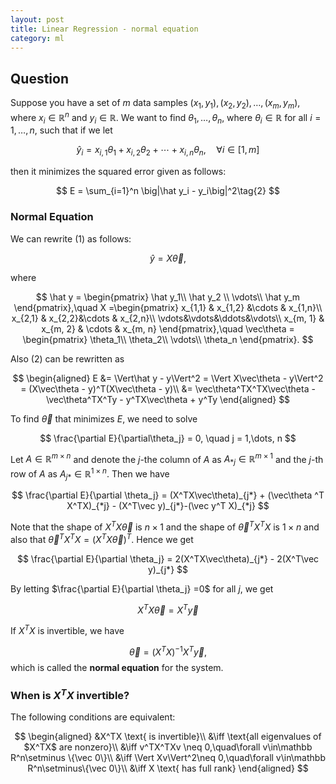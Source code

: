 ```yaml
---
layout: post
title: Linear Regression - normal equation
category: ml
---
```


## Question

Suppose you have a set of $m$ data samples $(x_1, y_1), (x_2, y_2), \dots, (x_m, y_m)$, where $x_i\in\mathbb R^n$ and $y_i\in\mathbb R$. We want to find $\theta_1,\dots,\theta_n$, where $\theta_i\in\mathbb R$ for all $i = 1,\dots, n$, such that if we let

$$
\hat y_i = x_{i,1}\theta_1 + x_{i,2}\theta_2 + \cdots + x_{i,n}\theta_n,\quad\forall i \in [1, m]\tag{1}
$$

then it minimizes the squared error given as follows:

$$
E = \sum_{i=1}^n \big|\hat y_i - y_i\big|^2\tag{2}
$$

### Normal Equation

We can rewrite $(1)$ as follows:

$$
\hat y = X\vec\theta,
$$

where

$$
\hat y = \begin{pmatrix}
\hat y_1\\
\hat y_2 \\
\vdots\\
\hat y_m
\end{pmatrix},\quad
X =\begin{pmatrix}  x_{1,1} &  x_{1,2} &\cdots & x_{1,n}\\
 x_{2,1} &  x_{2,2}&\cdots & x_{2,n}\\
\vdots&\vdots&\ddots&\vdots\\
 x_{m, 1} &  x_{m, 2} & \cdots &  x_{m, n}
\end{pmatrix},\quad
\vec\theta = \begin{pmatrix}
\theta_1\\
\theta_2\\
\vdots\\
\theta_n
\end{pmatrix}.
$$

Also $(2)$ can be rewritten as

$$
\begin{aligned}
E &= \Vert\hat y - y\Vert^2 = \Vert X\vec\theta - y\Vert^2 = (X\vec\theta - y)^T(X\vec\theta - y)\\
&= \vec\theta^TX^TX\vec\theta -\vec\theta^TX^Ty - y^TX\vec\theta + y^Ty
\end{aligned}
$$

To find $\vec\theta$ that minimizes $E$, we need to solve

$$
\frac{\partial E}{\partial\theta_j} = 0, \quad j = 1,\dots, n
$$

<!-- [post]({{ site.baseurl }}{% post_url 2019-03-27-matrix-operation %}) -->

Let $A\in\mathbb R^{m\times n}$ and denote the $j$-the column of $A$ as $A_{*j}\in\mathbb R^{m\times 1}$ and the $j$-th row of $A$ as $A_{j*}\in\mathbb R^{1\times n}$. Then we have

<!-- $$
\begin{gathered}
\frac{\partial}{\partial\theta_j} (A\vec\theta) = \frac{\partial}{\partial\theta_j} \sum_i \theta_i A_{*i} = A_{*j},\\
\frac{\partial}{\partial\theta_j} (\vec\theta^T A^T) = 
\frac{\partial}{\partial\theta_j} \sum_i \theta_i (A^T)_{i*}= (A^T)_{j*} = (A_{*j})^T
\end{gathered}
$$

$$
E = \vec\theta^T X^T X\vec \theta - \vec\theta^T X^T \vec y - \vec y^T X\vec\theta + \|\vec y \|^2
$$
and -->

$$
\frac{\partial E}{\partial \theta_j} =
(X^TX\vec\theta)_{j*} + (\vec\theta ^T X^TX)_{*j} - (X^T\vec y)_{j*}-(\vec y^T X)_{*j}
$$

Note that the shape of $X^TX\vec\theta$ is $n\times 1$ and the shape of $\vec\theta^T X^TX$ is $1\times n$ and also that $\vec\theta^TX^TX = (X^TX\vec\theta)^T$. Hence we get

$$
\frac{\partial E}{\partial \theta_j} =
2(X^TX\vec\theta)_{j*}  - 2(X^T\vec y)_{j*}
$$

By letting $\frac{\partial E}{\partial \theta_j} =0$ for all $j$, we get

$$
X^TX\vec\theta = X^T\vec y
$$

If $X^TX$ is invertible, we have

$$
\vec\theta = (X^TX)^{-1} X^T \vec y, \tag{3}
$$
which is called the **normal equation** for the system.

### When is $X^TX$ invertible?

The following conditions are equivalent:

$$
\begin{aligned}
&X^TX \text{ is invertible}\\
&\iff \text{all eigenvalues of $X^TX$ are nonzero}\\
&\iff  v^TX^TXv \neq  0,\quad\forall v\in\mathbb R^n\setminus \{\vec 0\}\\
&\iff \Vert Xv\Vert^2\neq 0,\quad\forall v\in\mathbb R^n\setminus\{\vec 0\}\\
&\iff X \text{ has full rank}
\end{aligned}
$$

